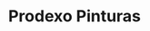 ---
title: "Prodexo Pinturas"
url: /quetzaltenango/prodexo-pinturas/
shop: reparación de automóviles
---